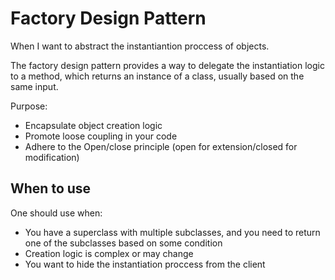 # Factory Design Pattern

When I want to abstract the instantiantion proccess of objects.

The factory design pattern provides a way to delegate the instantiation logic to a method, which returns an instance
of a class, usually based on the same input.

Purpose:

- Encapsulate object creation logic
- Promote loose coupling in your code
- Adhere to the Open/close principle (open for extension/closed for modification)

## When to use

One should use when:

- You have a superclass with multiple subclasses, and you need to return one of the subclasses based on some condition
- Creation logic is complex or may change
- You want to hide the instantiation proccess from the client 

